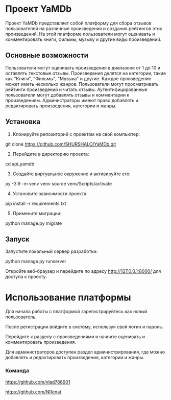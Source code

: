 # Проект YaMDb

Проект YaMDb представляет собой платформу для сбора отзывов пользователей на различные произведения и создания рейтингов этих произведений. На этой платформе пользователи могут оценивать и комментировать книги, фильмы, музыку и другие виды произведений.

## Основные возможности

Пользователи могут оценивать произведения в диапазоне от 1 до 10 и оставлять текстовые отзывы.
Произведения делятся на категории, такие как "Книги", "Фильмы", "Музыка" и другие.
Каждое произведение может иметь несколько жанров.
Пользователи могут просматривать рейтинги произведений и читать отзывы.
Аутентифицированные пользователи могут добавлять отзывы и комментарии к произведениям.
Администраторы имеют право добавлять и редактировать произведения, категории и жанры.

## Установка

1. Клонируйте репозиторий с проектом на свой компьютер:

git clone https://github.com/SHURSHALO/YaMDb.git

2. Перейдите в директорию проекта:

cd api_yamdb

3. Создайте виртуальное окружение и активируйте его:

py -3.9 -m venv venv
source venv/Scripts/activate

4. Установите зависимости проекта:

pip install -r requirements.txt

5. Примените миграции:

python manage.py migrate

## Запуск
Запустите локальный сервер разработки:

python manage.py runserver

Откройте веб-браузер и перейдите по адресу http://127.0.0.1:8000/ для доступа к проекту.

# Использование платформы

Для начала работы с платформой зарегистрируйтесь как новый пользователь.

После регистрации войдите в систему, используя свой логин и пароль.

Перейдите к разделу с произведениями и начните оценивать и комментировать произведения.

Для администраторов доступен раздел администрирования, где можно добавлять и редактировать произведения, категории и жанры.

### Команда
https://github.com/vlad786901

https://github.com/NRenat


